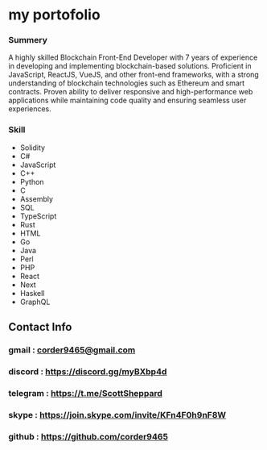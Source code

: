 # my portofolio

### Summery
A highly skilled Blockchain Front-End Developer with 7 years of experience in developing and implementing blockchain-based solutions.
Proficient in JavaScript, ReactJS, VueJS, and other front-end frameworks, with a strong understanding of blockchain technologies such as Ethereum and smart contracts.
Proven ability to deliver responsive and high-performance web applications while maintaining code quality and ensuring seamless user experiences.

### Skill
- Solidity 
- C# 
- JavaScript 
- C++ 
- Python 
- C 
- Assembly 
- SQL 
- TypeScript 
- Rust 
- HTML 
- Go 
- Java 
- Perl 
- PHP 
- React
- Next
- Haskell 
- GraphQL

## Contact Info
### gmail : corder9465@gmail.com
### discord : https://discord.gg/myBXbp4d
### telegram : https://t.me/ScottSheppard
### skype : https://join.skype.com/invite/KFn4F0h9nF8W
### github : https://github.com/corder9465
